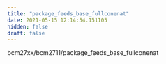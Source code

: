```yaml
---
title: "package_feeds_base_fullconenat"
date: 2021-05-15 12:14:54.151105
hidden: false
draft: false
---
```


bcm27xx/bcm2711/package_feeds_base_fullconenat

